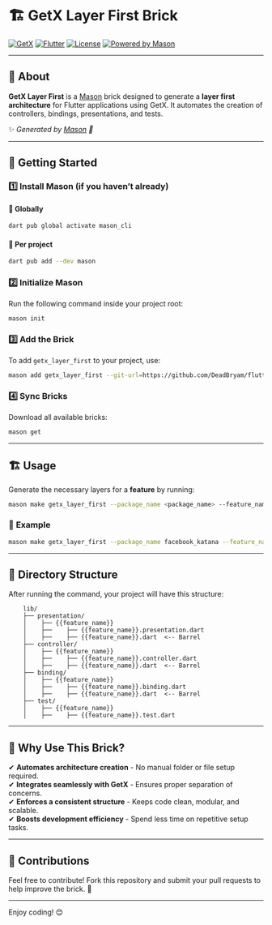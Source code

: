 # 🏗 GetX Layer First Brick

[![GetX](https://img.shields.io/badge/GetX-GetX%20Layer%20First-blue)](https://pub.dev/packages/get)
[![Flutter](https://img.shields.io/badge/Flutter-2.0.0%2B-orange)](https://flutter.dev)
[![License](https://img.shields.io/badge/license-MIT-green)](https://opensource.org/licenses/MIT)
[![Powered by Mason](https://img.shields.io/endpoint?url=https%3A%2F%2Ftinyurl.com%2Fmason-badge)](https://github.com/felangel/mason)

---

## 📌 About  
**GetX Layer First** is a [Mason][1] brick designed to generate a **layer first architecture** for Flutter applications using GetX. It automates the creation of controllers, bindings, presentations, and tests.

✨ _Generated by [Mason][1] 🧱_

---

## 🚀 Getting Started  

### 1️⃣ **Install Mason** (if you haven’t already)  
#### 🔹 **Globally**
```bash
dart pub global activate mason_cli
```
#### 🔹 **Per project**  
```bash
dart pub add --dev mason
```

### 2️⃣ **Initialize Mason**  
Run the following command inside your project root:
```bash
mason init
```

### 3️⃣ **Add the Brick**  
To add `getx_layer_first` to your project, use:
```bash
mason add getx_layer_first --git-url=https://github.com/DeadBryam/flutter_mason_bricks.git --git-path=getx_layer_first
```

### 4️⃣ **Sync Bricks**  
Download all available bricks:
```bash
mason get
```

---

## 🏗 Usage  

Generate the necessary layers for a **feature** by running:

```bash
mason make getx_layer_first --package_name <package_name> --feature_name <feature_name>
```

### 📝 **Example**
```bash
mason make getx_layer_first --package_name facebook_katana --feature_name marketplace
```

---

## 📜 Directory Structure  

After running the command, your project will have this structure:

```
    lib/
    ├── presentation/
    │    ├── {{feature_name}}
    │    ├──    ├── {{feature_name}}.presentation.dart
    │    ├──    ├── {{feature_name}}.dart  <-- Barrel
    ├── controller/
    │    ├── {{feature_name}}
    │    ├──    ├── {{feature_name}}.controller.dart
    │    ├──    ├── {{feature_name}}.dart  <-- Barrel
    ├── binding/
    │    ├── {{feature_name}}
    │    ├──    ├── {{feature_name}}.binding.dart
    │    ├──    ├── {{feature_name}}.dart  <-- Barrel
    ├── test/
    │    ├── {{feature_name}}
    │    ├──    ├── {{feature_name}}.test.dart
```

---

## 🎯 Why Use This Brick?  
✔ **Automates architecture creation** - No manual folder or file setup required.  
✔ **Integrates seamlessly with GetX** - Ensures proper separation of concerns.  
✔ **Enforces a consistent structure** - Keeps code clean, modular, and scalable.  
✔ **Boosts development efficiency** - Spend less time on repetitive setup tasks.  

---

## 🤝 Contributions  

Feel free to contribute! Fork this repository and submit your pull requests to help improve the brick. 🚀  

---

Enjoy coding! 😊  

[1]: https://github.com/felangel/mason
